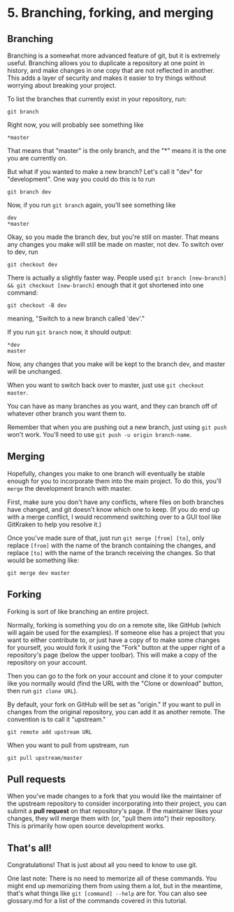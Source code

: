 # 5. Branching, forking, and merging

## Branching

Branching is a somewhat more advanced feature of git, but it is extremely useful. Branching allows you to duplicate a repository at one point in history, and
make changes in one copy that are not reflected in another. This adds a layer of security and makes it easier to try things without worrying about breaking
your project.

To list the branches that currently exist in your repository, run:

```git
git branch
```

Right now, you will probably see something like

```
*master
```

That means that "master" is the only branch, and the "\*" means it is the one you are currently on.

But what if you wanted to make a new branch? Let's call it "dev" for "development". One way you could do this is to run

```git
git branch dev
```

Now, if you run `git branch` again, you'll see something like

```
dev
*master
```

Okay, so you made the branch dev, but you're still on master. That means any changes you make will still be made on master, not dev. To switch over to dev, run

```git
git checkout dev
```

There is actually a slightly faster way. People used `git branch [new-branch] && git checkout [new-branch]` enough that it got shortened into one command:

```git
git checkout -B dev
```

meaning, "Switch to a new branch called 'dev'."

If you run `git branch` now, it should output:

```
*dev
master
```

Now, any changes that you make will be kept to the branch dev, and master will be unchanged.

When you want to switch back over to master, just use `git checkout master`.

You can have as many branches as you want, and they can branch off of whatever other branch you want them to.

Remember that when you are pushing out a new branch, just using `git push` won't work. You'll need to use `git push -u origin branch-name`.

## Merging

Hopefully, changes you make to one branch will eventually be stable enough for you to incorporate them into the main project. To do this, you'll `merge` the
development branch with master.

First, make sure you don't have any conflicts, where files on both branches have changed, and git doesn't know which one to keep. (If you do end up with a
merge conflict, I would recommend switching over to a GUI tool like GitKraken to help you resolve it.)

Once you've made sure of that, just run `git merge [from] [to]`, only replace `[from]` with the name of the branch containing the changes, and replace `[to]`
with the name of the branch receiving the changes. So that would be something like:

```git
git merge dev master
```

## Forking

Forking is sort of like branching an entire project.

Normally, forking is something you do on a remote site, like GitHub (which will again be used for the examples). If someone else has a project that you want to
either contribute to, or just have a copy of to make some changes for yourself, you would fork it using the "Fork" button at the upper right of a repository's
page (below the upper toolbar). This will make a copy of the repository on your account.

Then you can go to the fork on your account and clone it to your computer like you normally would (find the URL with the "Clone or download" button, then run
`git clone URL`).

By default, your fork on GitHub will be set as "origin." If you want to pull in changes from the original repository, you can add it as another remote. The
convention is to call it "upstream."


```git
git remote add upstream URL
```

When you want to pull from upstream, run

```git
git pull upstream/master
```

## Pull requests

When you've made changes to a fork that you would like the maintainer of the
upstream repository to consider incorporating into their project, you can submit
a **pull request** on that repository's page. If the maintainer likes your
changes, they will merge them with (or, "pull them into") their repository. This
is primarily how open source development works.

## That's all!

Congratulations! That is just about all you need to know to use git.

One last note: There is no need to memorize all of these commands. You might end
up memorizing them from using them a lot, but in the meantime, that's what things
like `git [command] --help` are for. You can also see glossary.md for a list of
the commands covered in this tutorial.
